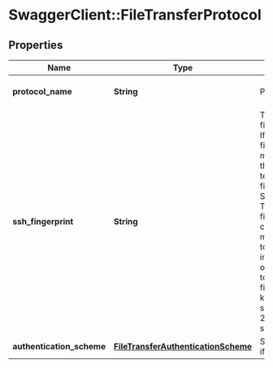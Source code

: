 # SwaggerClient::FileTransferProtocol

## Properties
Name | Type | Description | Notes
------------ | ------------- | ------------- | -------------
**protocol_name** | **String** | Protocol name | [default to &#39;sftp&#39;]
**ssh_fingerprint** | **String** | The expected SSH fingerprint of the server. If the server&#39;s fingerprint does not match this fingerprint, the connection will be terminated.  Only ECDSA fingerprints hashed with SHA256 are supported. To obtain the host&#39;s ssh fingerprint, you should connect via some method other than SSH to obtain this information. You can use one of these commands to view the key&#39;s fingerprint: 1. ssh-keygen -l -E sha256 -f ssh_host_ecdsa_key.pub 2. awk &#39;{print $2}&#39; ssh_host_ecdsa_key.pub | base64 -d | sha256sum -b |    sed &#39;s/ .*$//&#39; | xxd -r -p | base64 | sed &#39;s/.//44g&#39; |    awk &#39;{print \&quot;SHA256:\&quot;$1}&#39;  | 
**authentication_scheme** | [**FileTransferAuthenticationScheme**](FileTransferAuthenticationScheme.md) | Scheme to authenticate if required | 


